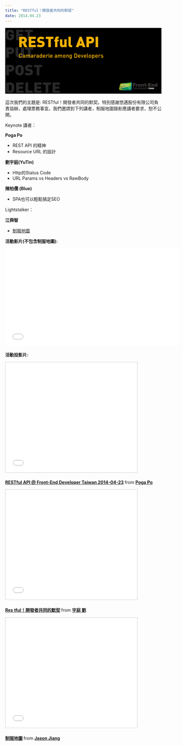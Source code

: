 ```yaml
---
title: "RESTful！開發者共同的默契"
date: 2014.04.23
---
```


![RESTful！開發者共同的默契](/images/act-7.png)

這次我們的主題是: RESTful！開發者共同的默契。特別感謝悠邁股份有限公司負責協辦，處理票務事宜。我們邀請到下列講者，制服地圖錄影應講者要求，恕不公開。

Keynote 講者：

**Poga Po**

  * REST API 的精神
  * Resource URL 的設計

**劉宇庭(YuTin)**

  * Http的Status Code
  * URL Params vs Headers vs RawBody

**陳柏儒 (Blue)**

  * SPA也可以輕鬆搞定SEO

Lightstalker：

**江舜智**

  * [制服地圖](http://uniform.wingzero.tw/)

**活動影片(不包含制服地圖):**

<p>
<iframe width="560" height="315" src="//www.youtube.com/embed/vYSa8aHbIzc?list=PLmwIWrPep6nnddnDQh8OffN_gECipFFUu" frameborder="0" allowfullscreen></iframe>
</p>

**活動投影片:**
<p>
<iframe src="//www.slideshare.net/slideshow/embed_code/33854927" width="425" height="355" frameborder="0" marginwidth="0" marginheight="0" scrolling="no" style="border:1px solid #CCC; border-width:1px; margin-bottom:5px; max-width: 100%;" allowfullscreen> </iframe> <div style="margin-bottom:5px"> <strong> <a href="//www.slideshare.net/poga/rest-33854927" title="RESTful API @ Front-End Developer Taiwan 2014-04-23" target="_blank">RESTful API @ Front-End Developer Taiwan 2014-04-23</a> </strong> from <strong><a href="//www.slideshare.net/poga" target="_blank">Poga Po</a></strong> </div>
</p>

<p>
<iframe src="//www.slideshare.net/slideshow/embed_code/33894229" width="425" height="355" frameborder="0" marginwidth="0" marginheight="0" scrolling="no" style="border:1px solid #CCC; border-width:1px; margin-bottom:5px; max-width: 100%;" allowfullscreen> </iframe> <div style="margin-bottom:5px"> <strong> <a href="//www.slideshare.net/yuting1987/res-tful-33894229" title="Res tful！開發者共同的默契" target="_blank">Res tful！開發者共同的默契</a> </strong> from <strong><a href="//www.slideshare.net/yuting1987" target="_blank">宇庭 劉</a></strong> </div>
</p>

<p>
<iframe src="//www.slideshare.net/slideshow/embed_code/33850775" width="425" height="355" frameborder="0" marginwidth="0" marginheight="0" scrolling="no" style="border:1px solid #CCC; border-width:1px; margin-bottom:5px; max-width: 100%;" allowfullscreen> </iframe> <div style="margin-bottom:5px"> <strong> <a href="//www.slideshare.net/deathhell1/ss-33850775" title="制服地圖" target="_blank">制服地圖</a> </strong> from <strong><a href="//www.slideshare.net/deathhell1" target="_blank">Jason Jiang</a></strong> </div>
</p>
